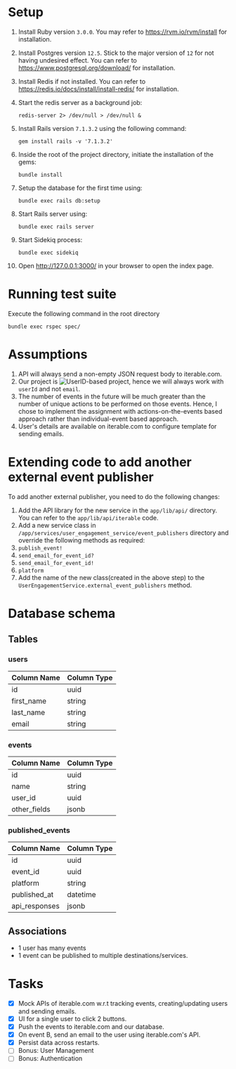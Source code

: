 # Setup
1. Install Ruby version `3.0.0`. You may refer to https://rvm.io/rvm/install for installation.
2. Install Postgres version `12.5`. Stick to the major version of `12` for not having undesired effect. You can refer to https://www.postgresql.org/download/ for installation.
3. Install Redis if not installed. You can refer to https://redis.io/docs/install/install-redis/ for installation.
4. Start the redis server as a background job:
   ``` shell
   redis-server 2> /dev/null > /dev/null &
   ```

5. Install Rails version `7.1.3.2` using the following command:
   ```shell
   gem install rails -v '7.1.3.2'
   ```

6. Inside the root of the project directory, initiate the installation of the gems:
   ``` shell
   bundle install
   ```

7. Setup the database for the first time using:
   ``` shell
   bundle exec rails db:setup
   ```

8. Start Rails server using:
   ``` shell
   bundle exec rails server
   ```

9. Start Sidekiq process:
   ``` shell
   bundle exec sidekiq
   ```

10. Open http://127.0.0.1:3000/ in your browser to open the index page.

# Running test suite
Execute the following command in the root directory

``` shell
bundle exec rspec spec/
```

# Assumptions
1. API will always send a non-empty JSON request body to iterable.com.
2. Our project is ![UserID-based project](https://support.iterable.com/hc/en-us/articles/204780579-API-Overview-and-Sample-Payloads#identifying-users), hence we will always work with `userId` and not `email`.
3. The number of events in the future will be much greater than the number of unique actions to be performed on those events.
   Hence, I chose to implement the assignment with actions-on-the-events based approach rather than individual-event based approach.
4. User's details are available on iterable.com to configure template for sending emails.

# Extending code to add another external event publisher
To add another external publisher, you need to do the following changes:
1. Add the API library for the new service in the `app/lib/api/` directory. You can refer to the `app/lib/api/iterable` code.
2. Add a new service class in `/app/services/user_engagement_service/event_publishers` directory and override the following methods as required:
  1. `publish_event!`
  2. `send_email_for_event_id?`
  3. `send_email_for_event_id!`
  4. `platform`
3. Add the name of the new class(created in the above step) to the `UserEngagementService.external_event_publishers` method.

# Database schema
## Tables
### users
| Column Name | Column Type |
|:------------|:------------|
| id          | uuid        |
| first_name  | string      |
| last_name   | string      |
| email       | string      |

### events
| Column Name  | Column Type |
|:-------------|:------------|
| id           | uuid        |
| name         | string      |
| user_id      | uuid        |
| other_fields | jsonb       |

### published_events
| Column Name   | Column Type |
|:--------------|:------------|
| id            | uuid        |
| event_id      | uuid        |
| platform      | string      |
| published_at  | datetime    |
| api_responses | jsonb       |

## Associations
- 1 user has many events
- 1 event can be published to multiple destinations/services.

# Tasks
  * [x] Mock APIs of iterable.com w.r.t tracking events, creating/updating users and sending emails.
  * [x] UI for a single user to click 2 buttons.
  * [x] Push the events to iterable.com and our database.
  * [x] On event B, send an email to the user using iterable.com's API.
  * [x] Persist data across restarts.
  * [ ] Bonus: User Management
  * [ ] Bonus: Authentication
